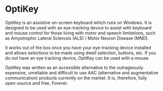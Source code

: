 # OptiKey

OptiKey is an assistive on-screen keyboard which runs on Windows. It is designed to be used with an eye-tracking device to assist with 
keyboard and mouse control for those living with motor and speech limitations, such as Amyotrophic Lateral Sclerosis (ALS) / Motor Neuron
Disease (MND).

It works out of the box once you have your eye-tracking device installed and allows selections to be made using dwell selection, buttons,
etc. If you do not have an eye tracking device, OptiKey can be used with a mouse.

OptiKey was written as an accessible alternative to the outrageously expensive, unreliable and difficult to use AAC (alternative and
augmentative communication) products currently on the market. It is, therefore, fully open-source and free. Forever.
